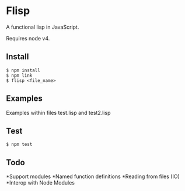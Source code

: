 # Flisp

A functional lisp in JavaScript.

Requires node v4.

## Install

    $ npm install
    $ npm link
    $ flisp <file_name>

## Examples

Examples within files test.lisp and test2.lisp

## Test

	$ npm test

## Todo

*Support modules
*Named function definitions
*Reading from files (IO)
*Interop with Node Modules
